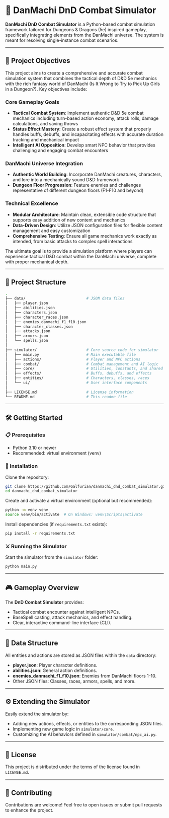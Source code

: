 # 🐉 DanMachi DnD Combat Simulator

**DanMachi DnD Combat Simulator** is a Python-based combat simulation framework tailored for Dungeons & Dragons (5e) inspired gameplay, specifically integrating elements from the DanMachi universe. The system is meant for resolving single-instance combat scenarios.

---

## 🎯 Project Objectives

This project aims to create a comprehensive and accurate combat simulation system that combines the tactical depth of D&D 5e mechanics with the rich fantasy world of DanMachi (Is It Wrong to Try to Pick Up Girls in a Dungeon?). Key objectives include:

### Core Gameplay Goals
- **Tactical Combat System**: Implement authentic D&D 5e combat mechanics including turn-based action economy, attack rolls, damage calculations, and saving throws
- **Status Effect Mastery**: Create a robust effect system that properly handles buffs, debuffs, and incapacitating effects with accurate duration tracking and mechanical impact
- **Intelligent AI Opposition**: Develop smart NPC behavior that provides challenging and engaging combat encounters

### DanMachi Universe Integration
- **Authentic World Building**: Incorporate DanMachi creatures, characters, and lore into a mechanically sound D&D framework
- **Dungeon Floor Progression**: Feature enemies and challenges representative of different dungeon floors (F1-F10 and beyond)

### Technical Excellence
- **Modular Architecture**: Maintain clean, extensible code structure that supports easy addition of new content and mechanics
- **Data-Driven Design**: Utilize JSON configuration files for flexible content management and easy customization
- **Comprehensive Testing**: Ensure all game mechanics work exactly as intended, from basic attacks to complex spell interactions

The ultimate goal is to provide a simulation platform where players can experience tactical D&D combat within the DanMachi universe, complete with proper mechanical depth.

---

## 📂 Project Structure

```bash
.
├── data/                           # JSON data files
│   ├── player.json
│   ├── abilities.json
│   ├── characters.json
│   ├── character_races.json
│   ├── enemies_danmachi_f1_f10.json
│   ├── character_classes.json
│   ├── attacks.json
│   ├── armors.json
│   └── spells.json
│
├── simulator/                      # Core source code for simulator
│   ├── main.py                     # Main executable file
│   ├── actions/                    # Player and NPC actions
│   ├── combat/                     # Combat management and AI logic
│   ├── core/                       # Utilities, constants, and shared content
│   ├── effects/                    # Buffs, debuffs, and effects
│   ├── entities/                   # Characters, classes, races
│   └── ui/                         # User interface components
│
├── LICENSE.md                      # License information
└── README.md                       # This readme file
```

---

## 🛠️ Getting Started

### 📋 Prerequisites

- Python 3.10 or newer
- Recommended: virtual environment (venv)

### 🚀 Installation

Clone the repository:

```bash
git clone https://github.com/Galfurian/danmachi_dnd_combat_simulator.git
cd danmachi_dnd_combat_simulator
```

Create and activate a virtual environment (optional but recommended):

```bash
python -m venv venv
source venv/bin/activate  # On Windows: venv\Scripts\activate
```

Install dependencies (if `requirements.txt` exists):

```bash
pip install -r requirements.txt
```

### ⚔️ Running the Simulator

Start the simulator from the `simulator` folder:

```bash
python main.py
```

---

## 🎮 Gameplay Overview

The **DnD Combat Simulator** provides:

- Tactical combat encounter against intelligent NPCs.
- BaseSpell casting, attack mechanics, and effect handling.
- Clear, interactive command-line interface (CLI).

---

## 📁 Data Structure

All entities and actions are stored as JSON files within the `data` directory:

- **player.json**: Player character definitions.
- **abilities.json**: General action definitions.
- **enemies_danmachi_f1_f10.json**: Enemies from DanMachi floors 1-10.
- Other JSON files: Classes, races, armors, spells, and more.

---

## ⚙️ Extending the Simulator

Easily extend the simulator by:

- Adding new actions, effects, or entities to the corresponding JSON files.
- Implementing new game logic in `simulator/core`.
- Customizing the AI behaviors defined in `simulator/combat/npc_ai.py`.

---

## 📝 License

This project is distributed under the terms of the license found in `LICENSE.md`.

---

## 🤝 Contributing

Contributions are welcome! Feel free to open issues or submit pull requests to enhance the project.
